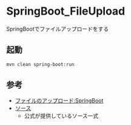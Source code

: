 # SpringBoot_FileUpload
SpringBootでファイルアップロードをする

## 起動

``` bash
mvn clean spring-boot:run
```

## 参考

- [ファイルのアップロード:SpringBoot](https://spring.pleiades.io/guides/gs/uploading-files/)
 - [ソース](https://github.com/spring-guides/gs-uploading-files/archive/main.zip)
   - 公式が提供しているソース一式 